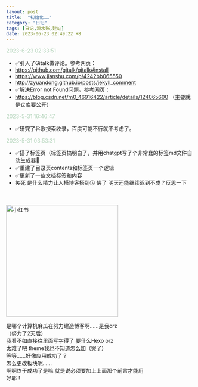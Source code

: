 ```yaml
---
layout: post
title:  "初始化……"
category: "日记"
tags: [日记,流水账,建站]
date: 2023-06-23 02:49:22 +8
---
```

<font color="#b5d5bc"> 2023-6-23 02:33:51 </font>
- ✅引入了Gitalk做评论。参考网页：
- https://github.com/gitalk/gitalk#install
- https://www.jianshu.com/p/4242bb065550
- http://zyuandong.github.io/posts/jekyll_comment
- ✅解决Error not Found问题。参考网页：
- https://blog.csdn.net/m0_46916422/article/details/124065600 （主要就是仓库要公开）

<font color="#b5d5bc"> 2023-5-31 16:46:47 </font>
- ✅研究了谷歌搜索收录，百度可能不行就不考虑了。

<font color="#b5d5bc"> 2023-5-31 03:53:31 </font>
- ✅搭了标签页（标签页搞明白了，并用chatgpt写了个非常蠢的标签md文件自动生成器🤡
- ✅重建了目录页contents和标签页一个逻辑
- ✅更新了一些文档标签和内容
- 笑死 是什么精力让人搭博客搭到🕓 佛了 明天还能继续迟到不成？反思一下

<!--模板：<img src="网址" alt="标题" width="300" height="300"> 不行 都会挂掉呜呜-->
<br>

<img src="https://i.hd-r.cn/809db447c435506465b26d91fb7e0064.png"
alt="小红书" width="300" height="">

是哪个计算机麻瓜在努力建造博客啊……是我orz <br>
（努力了2天后）<br>
我看不如直接往里面写字得了 要什么Hexo orz<br>
太难了吧 theme我也不知道怎么加（哭了）<br>
等等……好像应用成功了？<br>
怎么更改板块呢……<br>
啊啊终于成功了是嘛 就是说必须要加上上面那个前言才能用<br>
好耶！